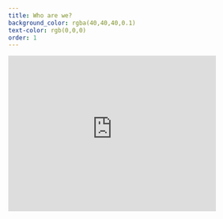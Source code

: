 ```yaml
---
title: Who are we?
background_color: rgba(40,40,40,0.1)
text-color: rgb(0,0,0)
order: 1
---
```


<iframe width="420" height="315" src="http://www.youtube.com/embed/dQw4w9WgXcQ" frameborder="0" allowfullscreen></iframe>
